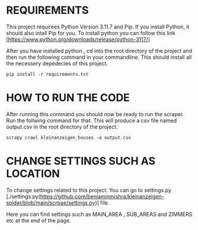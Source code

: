 
# REQUIREMENTS 
This project requirees Python Version 3.11.7 and Pip.
If you install Python, it should also intall Pip for you.
To install python you can follow this link [https://www.python.org/downloads/release/python-3117/]


After you have installed python , cd into the root directory of the project and then run the following command in your commandline.
This should install all the necessery depedecies of this project.

``` pip install -r requirements.txt ``` 

# HOW TO RUN THE CODE
After running this command you should now be ready to run the scraper. Run the follwing command for that.
This will produce a csv file named output.csv in the root directory of the project.

``` scrapy crawl kleinanzeigen_houses -o output.csv ```

# CHANGE SETTINGS SUCH AS LOCATION
To change settings related to this project. You can go to settings.py [./settings.py(https://github.com/benjaminmishra/kleinanzeigen-spider/blob/main/scrpae/settings.py)] file.

Here you can find settings such as MAIN_AREA , SUB_AREAS and ZIMMERS etc at the end of the page.
